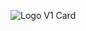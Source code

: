 ![Logo V1 Card](https://github.com/oxide-rs/.github/assets/25123512/54b6692e-4479-454b-867b-33a5e6211a80)
